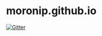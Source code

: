 # moronip.github.io

[![Gitter](https://badges.gitter.im/MoroniP/moronip.github.io.svg)](https://gitter.im/MoroniP/moronip.github.io?utm_source=badge&utm_medium=badge&utm_campaign=pr-badge&utm_content=badge)
